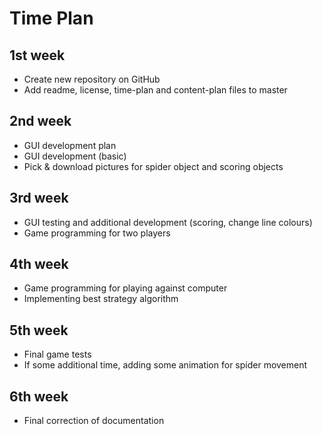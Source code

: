 # Time Plan 

## 1st week

- Create new repository on GitHub
- Add readme, license, time-plan and content-plan files to master

## 2nd week

- GUI development plan 
- GUI development (basic)
- Pick & download pictures for spider object and scoring objects

## 3rd week

- GUI testing and additional development (scoring, change line colours)
- Game programming for two players

## 4th week

- Game programming for playing against computer
- Implementing best strategy algorithm 

## 5th week

- Final game tests
- If some additional time, adding some animation for spider movement

## 6th week

- Final correction of documentation

